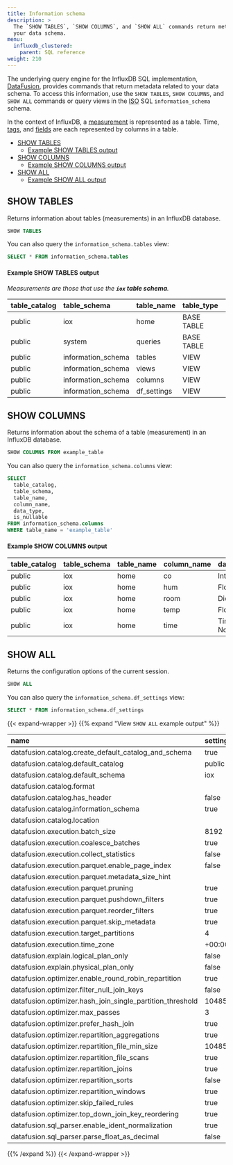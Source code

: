 ```yaml
---
title: Information schema
description: > 
  The `SHOW TABLES`, `SHOW COLUMNS`, and `SHOW ALL` commands return metadata related to
  your data schema.
menu:
  influxdb_clustered:
    parent: SQL reference
weight: 210
---
```


The underlying query engine for the InfluxDB SQL implementation,
[DataFusion](https://arrow.apache.org/datafusion/index.html), provides commands
that return metadata related to your data schema.
To access this information, use the `SHOW TABLES`, `SHOW COLUMNS`, and
`SHOW ALL` commands or query views in the [ISO](https://www.iso.org/) SQL
`information_schema` schema.

In the context of InfluxDB, a [measurement](/influxdb/clustered/reference/glossary/#measurement)
is represented as a table. Time, [tags](/influxdb/clustered/reference/glossary/#tag),
and [fields](/influxdb/clustered/reference/glossary/#field) are each represented
by columns in a table.

- [SHOW TABLES](#show-tables)
  - [Example SHOW TABLES output](#example-show-tables-output)
- [SHOW COLUMNS](#show-columns)
  - [Example SHOW COLUMNS output](#example-show-columns-output)
- [SHOW ALL](#show-all)
  - [Example SHOW ALL output](#view-show-all-example-output)

## SHOW TABLES

Returns information about tables (measurements) in an InfluxDB database.

```sql
SHOW TABLES
```

You can also query the `information_schema.tables` view:

```sql
SELECT * FROM information_schema.tables
```

#### Example SHOW TABLES output

_Measurements are those that use the **`iox` table schema**._

| table_catalog | table_schema       | table_name  | table_type |
| :------------ | :----------------- | :---------- | :--------- |
| public        | iox                | home        | BASE TABLE |
| public        | system             | queries     | BASE TABLE |
| public        | information_schema | tables      | VIEW       |
| public        | information_schema | views       | VIEW       |
| public        | information_schema | columns     | VIEW       |
| public        | information_schema | df_settings | VIEW       |

## SHOW COLUMNS

Returns information about the schema of a table (measurement) in an InfluxDB database.

```sql
SHOW COLUMNS FROM example_table
```

You can also query the `information_schema.columns` view:

```sql
SELECT
  table_catalog,
  table_schema,
  table_name,
  column_name,
  data_type,
  is_nullable
FROM information_schema.columns
WHERE table_name = 'example_table'
```

#### Example SHOW COLUMNS output

| table_catalog | table_schema | table_name | column_name | data_type                   | is_nullable |
| :------------ | :----------- | :--------- | :---------- | :-------------------------- | :---------- |
| public        | iox          | home       | co          | Int64                       | YES         |
| public        | iox          | home       | hum         | Float64                     | YES         |
| public        | iox          | home       | room        | Dictionary(Int32, Utf8)     | YES         |
| public        | iox          | home       | temp        | Float64                     | YES         |
| public        | iox          | home       | time        | Timestamp(Nanosecond, None) | NO          |

## SHOW ALL

Returns the configuration options of the current session.

```sql
SHOW ALL
```

You can also query the `information_schema.df_settings` view:

```sql
SELECT * FROM information_schema.df_settings
```

{{< expand-wrapper >}}
{{% expand "View `SHOW ALL` example output" %}}

| name                                                      | setting  |
| :-------------------------------------------------------- | :------- |
| datafusion.catalog.create_default_catalog_and_schema      | true     |
| datafusion.catalog.default_catalog                        | public   |
| datafusion.catalog.default_schema                         | iox      |
| datafusion.catalog.format                                 |          |
| datafusion.catalog.has_header                             | false    |
| datafusion.catalog.information_schema                     | true     |
| datafusion.catalog.location                               |          |
| datafusion.execution.batch_size                           | 8192     |
| datafusion.execution.coalesce_batches                     | true     |
| datafusion.execution.collect_statistics                   | false    |
| datafusion.execution.parquet.enable_page_index            | false    |
| datafusion.execution.parquet.metadata_size_hint           |          |
| datafusion.execution.parquet.pruning                      | true     |
| datafusion.execution.parquet.pushdown_filters             | true     |
| datafusion.execution.parquet.reorder_filters              | true     |
| datafusion.execution.parquet.skip_metadata                | true     |
| datafusion.execution.target_partitions                    | 4        |
| datafusion.execution.time_zone                            | +00:00   |
| datafusion.explain.logical_plan_only                      | false    |
| datafusion.explain.physical_plan_only                     | false    |
| datafusion.optimizer.enable_round_robin_repartition       | true     |
| datafusion.optimizer.filter_null_join_keys                | false    |
| datafusion.optimizer.hash_join_single_partition_threshold | 1048576  |
| datafusion.optimizer.max_passes                           | 3        |
| datafusion.optimizer.prefer_hash_join                     | true     |
| datafusion.optimizer.repartition_aggregations             | true     |
| datafusion.optimizer.repartition_file_min_size            | 10485760 |
| datafusion.optimizer.repartition_file_scans               | true     |
| datafusion.optimizer.repartition_joins                    | true     |
| datafusion.optimizer.repartition_sorts                    | false    |
| datafusion.optimizer.repartition_windows                  | true     |
| datafusion.optimizer.skip_failed_rules                    | true     |
| datafusion.optimizer.top_down_join_key_reordering         | true     |
| datafusion.sql_parser.enable_ident_normalization          | true     |
| datafusion.sql_parser.parse_float_as_decimal              | false    |

{{% /expand %}}
{{< /expand-wrapper >}}
